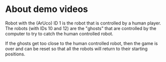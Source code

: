 # About demo videos

Robot with the (ArUco) ID 1 is the robot that is controlled by a human player.
The robots (with IDs 10 and 12) are the "ghosts" that are controlled by the 
computer to try to catch the human controlled robot.

If the ghosts get too close to the human controlled robot, then the game is
over and can be reset so that all the robots will return to their starting
positions.
